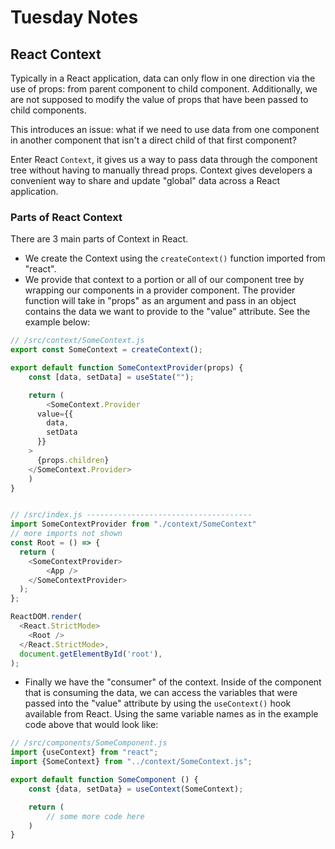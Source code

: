 # Tuesday Notes

## React Context

Typically in a React application, data can only flow in one direction via the use of props: from parent component to child component. Additionally, we are not supposed to modify the value of props that have been passed to child components.

This introduces an issue: what if we need to use data from one component in another component that isn't a direct child of that first component?

Enter React `Context`, it gives us a way to pass data through the component tree without having to manually thread props. Context gives developers a convenient way to share and update "global" data across a React application.

### Parts of React Context

There are 3 main parts of Context in React.

* We create the Context using the `createContext()` function imported from "react".
* We provide that context to a portion or all of our component tree by wrapping our components in a provider component. The provider function will take in "props" as an argument and pass in an object contains the data we want to provide to the "value" attribute. See the example below:

```Javascript
// /src/context/SomeContext.js
export const SomeContext = createContext();

export default function SomeContextProvider(props) {
    const [data, setData] = useState("");

    return (
        <SomeContext.Provider
      value={{
        data,
        setData
      }}
    >
      {props.children}
    </SomeContext.Provider>
    )
}


// /src/index.js -------------------------------------
import SomeContextProvider from "./context/SomeContext"
// more imports not shown
const Root = () => {
  return (
    <SomeContextProvider>
        <App />
    </SomeContextProvider>
  );
};

ReactDOM.render(
  <React.StrictMode>
    <Root />
  </React.StrictMode>,
  document.getElementById('root'),
);
```

* Finally we have the "consumer" of the context. Inside of the component that is consuming the data, we can access the variables that were passed into the "value" attribute by using the `useContext()` hook available from React. Using the same variable names as in the example code above that would look like:

```Javascript
// /src/components/SomeComponent.js
import {useContext} from "react";
import {SomeContext} from "../context/SomeContext.js";

export default function SomeComponent () {
    const {data, setData} = useContext(SomeContext);

    return (
        // some more code here
    )
}
```
